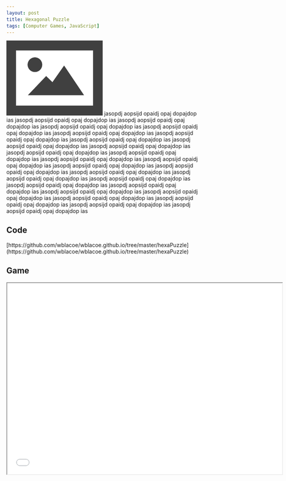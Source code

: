 ```yaml
---
layout: post
title: Hexagonal Puzzle
tags: [Computer Games, JavaScript]
---
```


<p>
<img class="floatright" width="50%" src="/images/defaultImage.png" />
jasopdj aopsijd opaidj opaj dopajdop ias jasopdj aopsijd opaidj opaj dopajdop ias jasopdj aopsijd opaidj opaj dopajdop ias jasopdj aopsijd opaidj opaj dopajdop ias jasopdj aopsijd opaidj opaj dopajdop ias jasopdj aopsijd opaidj opaj dopajdop ias jasopdj aopsijd opaidj opaj dopajdop ias jasopdj aopsijd opaidj opaj dopajdop ias jasopdj aopsijd opaidj opaj dopajdop ias jasopdj aopsijd opaidj opaj dopajdop ias jasopdj aopsijd opaidj opaj dopajdop ias jasopdj aopsijd opaidj opaj dopajdop ias jasopdj aopsijd opaidj opaj dopajdop ias jasopdj aopsijd opaidj opaj dopajdop ias jasopdj aopsijd opaidj opaj dopajdop ias jasopdj aopsijd opaidj opaj dopajdop ias jasopdj aopsijd opaidj opaj dopajdop ias jasopdj aopsijd opaidj opaj dopajdop ias jasopdj aopsijd opaidj opaj dopajdop ias jasopdj aopsijd opaidj opaj dopajdop ias jasopdj aopsijd opaidj opaj dopajdop ias jasopdj aopsijd opaidj opaj dopajdop ias jasopdj aopsijd opaidj opaj dopajdop ias jasopdj aopsijd opaidj opaj dopajdop ias jasopdj aopsijd opaidj opaj dopajdop ias jasopdj aopsijd opaidj opaj dopajdop ias jasopdj aopsijd opaidj opaj dopajdop ias 
</p>

<h2>Code</h2>
[https://github.com/wblacoe/wblacoe.github.io/tree/master/hexaPuzzle](https://github.com/wblacoe/wblacoe.github.io/tree/master/hexaPuzzle)

<h2>Game</h2>
<iframe src="/hexaPuzzle/index.html" style="width:720px; height:500px;"></iframe>